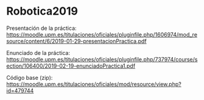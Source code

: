# Robotica2019

Presentación de la práctica: https://moodle.upm.es/titulaciones/oficiales/pluginfile.php/1606974/mod_resource/content/6/2019-01-29-presentacionPractica.pdf

Enunciado de la práctica: https://moodle.upm.es/titulaciones/oficiales/pluginfile.php/737974/course/section/106400/2019-02-19-enunciadoPractica1.pdf

Código base (zip): https://moodle.upm.es/titulaciones/oficiales/mod/resource/view.php?id=479744
